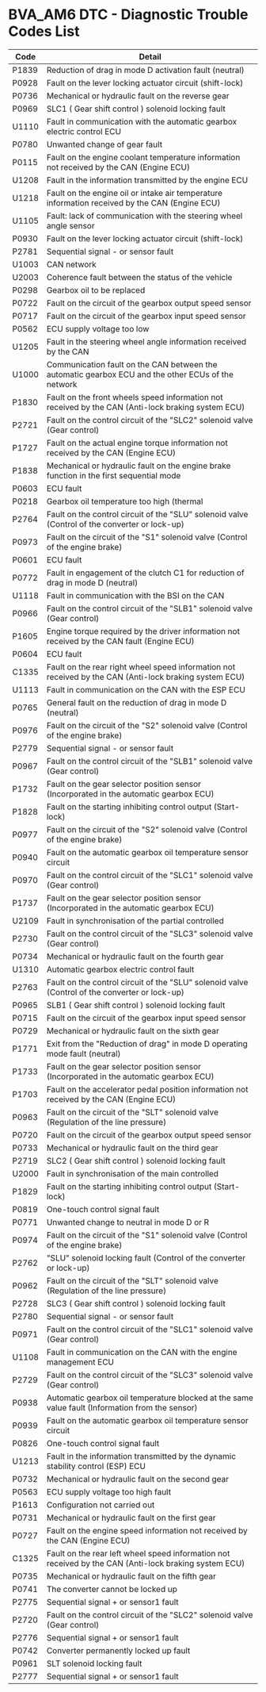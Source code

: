 # BVA_AM6 DTC - Diagnostic Trouble Codes List

| Code | Detail |
| - | - |
| P1839 | Reduction of drag in mode D activation fault (neutral) |
| P0928 | Fault on the lever locking actuator circuit (shift-lock) |
| P0736 | Mechanical or hydraulic fault on the reverse gear |
| P0969 | SLC1 ( Gear shift control ) solenoid locking fault |
| U1110 | Fault in communication with the automatic gearbox electric control ECU |
| P0780 | Unwanted change of gear fault |
| P0115 | Fault on the engine coolant temperature information not received by the CAN (Engine ECU) |
| U1208 | Fault in the information transmitted by the engine ECU |
| U1218 | Fault on the engine oil or intake air temperature information received by the CAN (Engine ECU) |
| U1105 | Fault: lack of communication with the steering wheel angle sensor |
| P0930 | Fault on the lever locking actuator circuit (shift-lock) |
| P2781 | Sequential signal - or sensor fault |
| U1003 | CAN network |
| U2003 | Coherence fault between the status of the vehicle |
| P0298 | Gearbox oil to be replaced |
| P0722 | Fault on the circuit of the gearbox output speed sensor |
| P0717 | Fault on the circuit of the gearbox input speed sensor |
| P0562 | ECU supply voltage too low |
| U1205 | Fault in the steering wheel angle information received by the CAN |
| U1000 | Communication fault on the CAN between the automatic gearbox ECU and the other ECUs of the network |
| P1830 | Fault on the front wheels speed information not received by the CAN (Anti-lock braking system ECU) |
| P2721 | Fault on the control circuit of the "SLC2" solenoid valve (Gear control) |
| P1727 | Fault on the actual engine torque information not received by the CAN (Engine ECU) |
| P1838 | Mechanical or hydraulic fault on the engine brake function in the first sequential mode |
| P0603 | ECU fault |
| P0218 | Gearbox oil temperature too high (thermal |
| P2764 | Fault on the control circuit of the "SLU" solenoid valve (Control of the converter or lock-up) |
| P0973 | Fault on the circuit of the "S1" solenoid valve (Control of the engine brake) |
| P0601 | ECU fault |
| P0772 | Fault in engagement of the clutch C1 for reduction of drag in mode D (neutral) |
| U1118 | Fault in communication with the BSI on the CAN |
| P0966 | Fault on the control circuit of the "SLB1" solenoid valve (Gear control) |
| P1605 | Engine torque required by the driver information not received by the CAN fault (Engine ECU) |
| P0604 | ECU fault |
| C1335 | Fault on the rear right wheel speed information not received by the CAN (Anti-lock braking system ECU) |
| U1113 | Fault in communication on the CAN with the ESP ECU |
| P0765 | General fault on the reduction of drag in mode D (neutral) |
| P0976 | Fault on the circuit of the "S2" solenoid valve (Control of the engine brake) |
| P2779 | Sequential signal - or sensor fault |
| P0967 | Fault on the control circuit of the "SLB1" solenoid valve (Gear control) |
| P1732 | Fault on the gear selector position sensor (Incorporated in the automatic gearbox ECU) |
| P1828 | Fault on the starting inhibiting control output (Start-lock) |
| P0977 | Fault on the circuit of the "S2" solenoid valve (Control of the engine brake) |
| P0940 | Fault on the automatic gearbox oil temperature sensor circuit |
| P0970 | Fault on the control circuit of the "SLC1" solenoid valve (Gear control) |
| P1737 | Fault on the gear selector position sensor (Incorporated in the automatic gearbox ECU) |
| U2109 | Fault in synchronisation of the partial controlled |
| P2730 | Fault on the control circuit of the "SLC3" solenoid valve (Gear control) |
| P0734 | Mechanical or hydraulic fault on the fourth gear |
| U1310 | Automatic gearbox electric control fault |
| P2763 | Fault on the control circuit of the "SLU" solenoid valve (Control of the converter or lock-up) |
| P0965 | SLB1 ( Gear shift control ) solenoid locking fault |
| P0715 | Fault on the circuit of the gearbox input speed sensor |
| P0729 | Mechanical or hydraulic fault on the sixth gear |
| P1771 | Exit from the "Reduction of drag" in mode D operating mode fault (neutral) |
| P1733 | Fault on the gear selector position sensor (Incorporated in the automatic gearbox ECU) |
| P1703 | Fault on the accelerator pedal position information not received by the CAN (Engine ECU) |
| P0963 | Fault on the circuit of the "SLT" solenoid valve (Regulation of the line pressure) |
| P0720 | Fault on the circuit of the gearbox output speed sensor |
| P0733 | Mechanical or hydraulic fault on the third gear |
| P2719 | SLC2 ( Gear shift control ) solenoid locking fault |
| U2000 | Fault in synchronisation of the main controlled |
| P1829 | Fault on the starting inhibiting control output (Start-lock) |
| P0819 | One-touch control signal fault |
| P0771 | Unwanted change to neutral in mode D or R |
| P0974 | Fault on the circuit of the "S1" solenoid valve (Control of the engine brake) |
| P2762 | "SLU" solenoid locking fault (Control of the converter or lock-up) |
| P0962 | Fault on the circuit of the "SLT" solenoid valve (Regulation of the line pressure) |
| P2728 | SLC3 ( Gear shift control ) solenoid locking fault |
| P2780 | Sequential signal - or sensor fault |
| P0971 | Fault on the control circuit of the "SLC1" solenoid valve (Gear control) |
| U1108 | Fault in communication on the CAN with the engine management ECU |
| P2729 | Fault on the control circuit of the "SLC3" solenoid valve (Gear control) |
| P0938 | Automatic gearbox oil temperature blocked at the same value fault (Information from the sensor) |
| P0939 | Fault on the automatic gearbox oil temperature sensor circuit |
| P0826 | One-touch control signal fault |
| U1213 | Fault in the information transmitted by the dynamic stability control (ESP) ECU |
| P0732 | Mechanical or hydraulic fault on the second gear |
| P0563 | ECU supply voltage too high fault |
| P1613 | Configuration not carried out |
| P0731 | Mechanical or hydraulic fault on the first gear |
| P0727 | Fault on the engine speed information not received by the CAN (Engine ECU) |
| C1325 | Fault on the rear left wheel speed information not received by the CAN (Anti-lock braking system ECU) |
| P0735 | Mechanical or hydraulic fault on the fifth gear |
| P0741 | The converter cannot be locked up |
| P2775 | Sequential signal + or sensor1 fault |
| P2720 | Fault on the control circuit of the "SLC2" solenoid valve (Gear control) |
| P2776 | Sequential signal + or sensor1 fault |
| P0742 | Converter permanently locked up fault |
| P0961 | SLT solenoid locking fault |
| P2777 | Sequential signal + or sensor1 fault |
